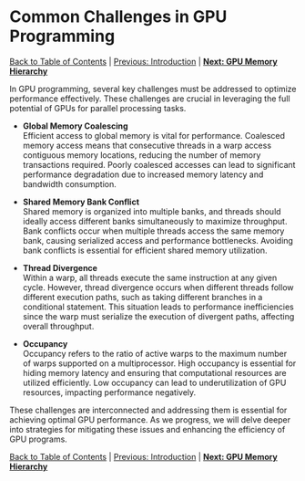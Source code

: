 # Common Challenges in GPU Programming
[Back to Table of Contents](../../Readme.md) | [Previous: Introduction](1.introduction.md) | **[Next: GPU Memory Hierarchy](3.gpu-memory-hierarchy.md)**

In GPU programming, several key challenges must be addressed to optimize performance effectively. These challenges are crucial in leveraging the full potential of GPUs for parallel processing tasks.

- **Global Memory Coalescing**  
  Efficient access to global memory is vital for performance. Coalesced memory access means that consecutive threads in a warp access contiguous memory locations, reducing the number of memory transactions required. Poorly coalesced accesses can lead to significant performance degradation due to increased memory latency and bandwidth consumption.

- **Shared Memory Bank Conflict**  
  Shared memory is organized into multiple banks, and threads should ideally access different banks simultaneously to maximize throughput. Bank conflicts occur when multiple threads access the same memory bank, causing serialized access and performance bottlenecks. Avoiding bank conflicts is essential for efficient shared memory utilization.

- **Thread Divergence**  
  Within a warp, all threads execute the same instruction at any given cycle. However, thread divergence occurs when different threads follow different execution paths, such as taking different branches in a conditional statement. This situation leads to performance inefficiencies since the warp must serialize the execution of divergent paths, affecting overall throughput.

- **Occupancy**  
  Occupancy refers to the ratio of active warps to the maximum number of warps supported on a multiprocessor. High occupancy is essential for hiding memory latency and ensuring that computational resources are utilized efficiently. Low occupancy can lead to underutilization of GPU resources, impacting performance negatively.

These challenges are interconnected and addressing them is essential for achieving optimal GPU performance. As we progress, we will delve deeper into strategies for mitigating these issues and enhancing the efficiency of GPU programs.

[Back to Table of Contents](../../Readme.md) | [Previous: Introduction](1.introduction.md) | **[Next: GPU Memory Hierarchy](3.gpu-memory-hierarchy.md)**
